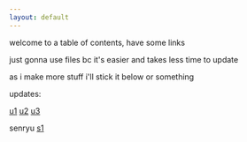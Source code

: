 ```yaml
---
layout: default
---
```


welcome to a table of contents, have some links

just gonna use files bc it's easier and takes less time to update

as i make more stuff i'll stick it below or something

updates:

[u1](https://nopeika.github.io/updates/u1.html)
[u2](https://nopeika.github.io/updates/u2.html)
[u3](https://nopeika.github.io/updates/u3.html)

senryu
[s1](https://nopeika.github.io/senryu/s1.html)

